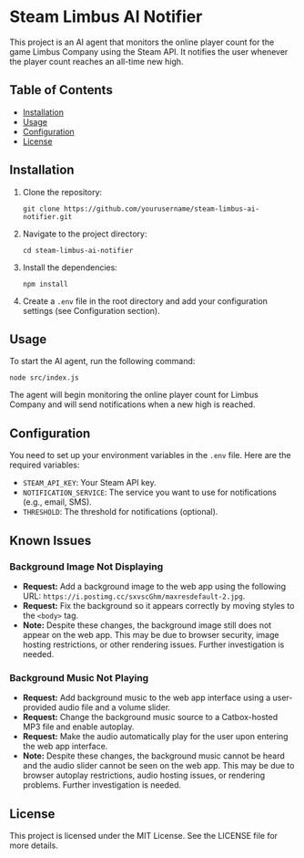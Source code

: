 # Steam Limbus AI Notifier

This project is an AI agent that monitors the online player count for the game Limbus Company using the Steam API. It notifies the user whenever the player count reaches an all-time new high.

## Table of Contents

- [Installation](#installation)
- [Usage](#usage)
- [Configuration](#configuration)
- [License](#license)

## Installation

1. Clone the repository:
   ```
   git clone https://github.com/yourusername/steam-limbus-ai-notifier.git
   ```

2. Navigate to the project directory:
   ```
   cd steam-limbus-ai-notifier
   ```

3. Install the dependencies:
   ```
   npm install
   ```

4. Create a `.env` file in the root directory and add your configuration settings (see Configuration section).

## Usage

To start the AI agent, run the following command:
```
node src/index.js
```

The agent will begin monitoring the online player count for Limbus Company and will send notifications when a new high is reached.

## Configuration

You need to set up your environment variables in the `.env` file. Here are the required variables:

- `STEAM_API_KEY`: Your Steam API key.
- `NOTIFICATION_SERVICE`: The service you want to use for notifications (e.g., email, SMS).
- `THRESHOLD`: The threshold for notifications (optional).

## Known Issues

### Background Image Not Displaying

- **Request:** Add a background image to the web app using the following URL: `https://i.postimg.cc/sxvscGhm/maxresdefault-2.jpg`.
- **Request:** Fix the background so it appears correctly by moving styles to the `<body>` tag.
- **Note:** Despite these changes, the background image still does not appear on the web app. This may be due to browser security, image hosting restrictions, or other rendering issues. Further investigation is needed.

### Background Music Not Playing

- **Request:** Add background music to the web app interface using a user-provided audio file and a volume slider.
- **Request:** Change the background music source to a Catbox-hosted MP3 file and enable autoplay.
- **Request:** Make the audio automatically play for the user upon entering the web app interface.
- **Note:** Despite these changes, the background music cannot be heard and the audio slider cannot be seen on the web app. This may be due to browser autoplay restrictions, audio hosting issues, or rendering problems. Further investigation is needed.

## License

This project is licensed under the MIT License. See the LICENSE file for more details.